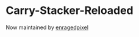 # Carry-Stacker-Reloaded
Now maintained by [enragedpixel](https://github.com/enragedpixel/Carry-Stacker-Reloaded)
